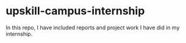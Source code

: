 # upskill-campus-internship
In this repo, I have included reports and project work I have did in my internship.
